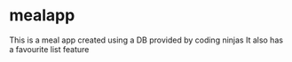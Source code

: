 # mealapp
This is a meal app created using a DB provided by coding ninjas
It also has a favourite list feature

